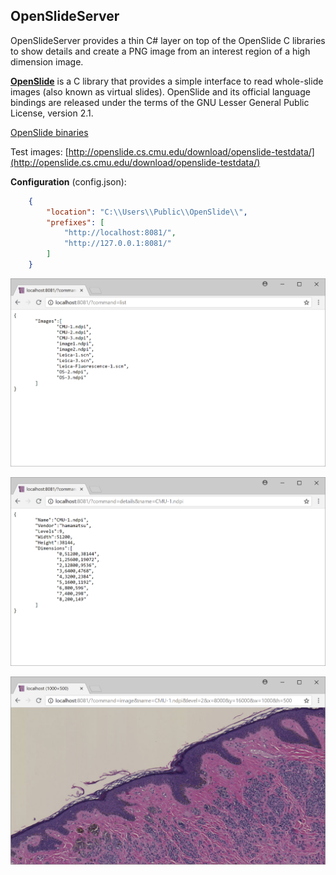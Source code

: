 ## OpenSlideServer

OpenSlideServer provides a thin C# layer on top of the OpenSlide C libraries to show details and create a PNG image 
from an interest region of a high dimension image.

[**OpenSlide**](https://openslide.org/) is a C library that provides a simple interface to read whole-slide images (also known as virtual slides). 
OpenSlide and its official language bindings are released under the terms of the GNU Lesser General Public License, version 2.1.

[OpenSlide binaries](https://openslide.org/download/) 

Test images:
[http://openslide.cs.cmu.edu/download/openslide-testdata/](http://openslide.cs.cmu.edu/download/openslide-testdata/)

**Configuration** (config.json):

```json
    {
        "location": "C:\\Users\\Public\\OpenSlide\\",
        "prefixes": [
            "http://localhost:8081/", 
            "http://127.0.0.1:8081/"
        ]
    }
```

![List](/Images/list.PNG)

![Details](/Images/details.PNG)

![Image](/Images/image.PNG)
